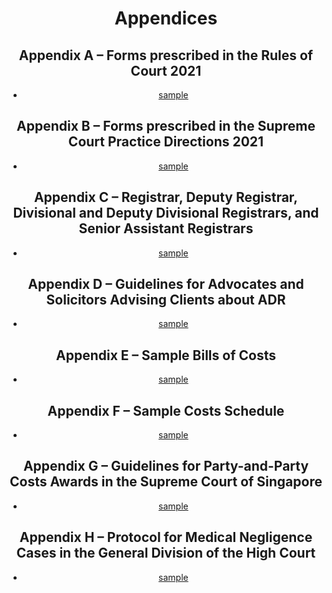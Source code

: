 
<h1 align='center'>Appendices</h1>


<h2 align='center'>Appendix A – Forms prescribed in the Rules of Court 2021</h2>

<div align='center'>
<ul type="*">
	<li><a href="./downloads/Appendix_A/Form_01.pdf" download>sample</a></li>
</ul>
</div>
	
<h2 align='center'> Appendix B – Forms prescribed in the Supreme Court Practice Directions 2021</h2> 

<div align='center'>
<ul type="*">
	<li><a href="./downloads/Appendix_A/Form_01.pdf" download>sample</a></li>
</ul>
</div>
	
<h2 align='center'> Appendix C – Registrar, Deputy Registrar, Divisional and Deputy Divisional Registrars, and Senior Assistant Registrars</h2> 

<div align='center'>
<ul type="*">
	<li><a href="./downloads/Appendix_A/Form_01.pdf" download>sample</a></li>
</ul>
</div>

<h2 align='center'> Appendix D – Guidelines for Advocates and Solicitors Advising Clients about ADR</h2> 

<div align='center'>
<ul type="*">
	<li><a href="./downloads/Appendix_A/Form_01.pdf" download>sample</a></li>
</ul>
</div>

<h2 align='center'> Appendix E – Sample Bills of Costs</h2> 

<div align='center'>	
<ul type="*">
	<li><a href="./downloads/Appendix_A/Form_01.pdf" download>sample</a></li>
</ul>
</div>

<h2 align='center'> Appendix F – Sample Costs Schedule</h2>

<div align='center'>
<ul type="*">
	<li><a href="./downloads/Appendix_A/Form_01.pdf" download>sample</a></li>
</ul>
</div>

<h2 align='center'> Appendix G – Guidelines for Party-and-Party Costs Awards in the Supreme Court of Singapore</h2> 

<div align='center'>
<ul type="*">
	<li><a href="./downloads/Appendix_A/Form_01.pdf" download>sample</a></li>
</ul>
</div>

<h2 align='center'> Appendix H – Protocol for Medical Negligence Cases in the General Division of the High Court</h2> 

<div align='center'>
<ul type="*">
	<li><a href="./downloads/Appendix_A/Form_01.pdf" download>sample</a></li>
</ul>
</div>

